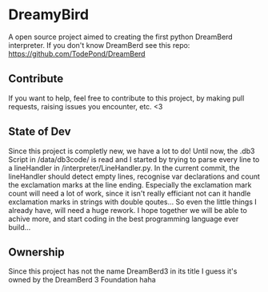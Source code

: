 # DreamyBird
A open source project aimed to creating the first python DreamBerd interpreter.
If you don't know DreamBerd see this repo: https://github.com/TodePond/DreamBerd

## Contribute
If you want to help, feel free to contribute to this project, by making pull requests, raising issues you encounter, etc. <3

## State of Dev
Since this project is completly new, we have a lot to do!
Until now, the .db3 Script in /data/db3code/ is read and I started by trying to parse every line to a lineHandler in /interpreter/LineHandler.py.
In the current commit, the lineHandler should detect empty lines, recognise var declarations and count the exclamation marks at the line ending.
Especially the exclamation mark count will need a lot of work, since it isn't really efficiant not can it handle exclamation marks in strings with double qoutes...
So even the little things I already have, will need a huge rework.
I hope together we will be able to achive more, and start coding in the best programming language ever build...

## Ownership
Since this project has not the name DreamBerd3 in its title I guess it's owned by the DreamBerd 3 Foundation haha
